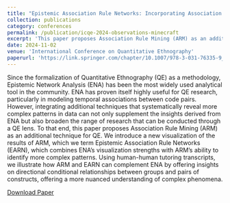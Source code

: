 ```yaml
---
title: "Epistemic Association Rule Networks: Incorporating Association Rule Mining into the Quantitative Ethnography Toolbox"
collection: publications
category: conferences
permalink: /publication/icqe-2024-observations-minecraft
excerpt: 'This paper proposes Association Rule Mining (ARM) as an additional technique for Quantitative Ethnography. We introduce a new visualization of the results of ARM, which we term Epistemic Association Rule Networks, which combines Epistemic Network Analysis’s visualization strengths with ARM’s ability to identify more complex patterns.'
date: 2024-11-02
venue: 'International Conference on Quantitative Ethnography'
paperurl: 'https://link.springer.com/chapter/10.1007/978-3-031-76335-9_1'
---
```


Since the formalization of Quantitative Ethnography (QE) as a methodology, Epistemic Network Analysis (ENA) has been the most widely used analytical tool in the community. ENA has proven itself highly useful for QE research, particularly in modeling temporal associations between code pairs. However, integrating additional techniques that systematically reveal more complex patterns in data can not only supplement the insights derived from ENA but also broaden the range of research that can be conducted through a QE lens. To that end, this paper proposes Association Rule Mining (ARM) as an additional technique for QE. We introduce a new visualization of the results of ARM, which we term Epistemic Association Rule Networks (EARN), which combines ENA’s visualization strengths with ARM’s ability to identify more complex patterns. Using human-human tutoring transcripts, we illustrate how ARM and EARN can complement ENA by offering insights on directional conditional relationships between groups and pairs of constructs, offering a more nuanced understanding of complex phenomena.

[Download Paper](https://link.springer.com/chapter/10.1007/978-3-031-76335-9_1)
